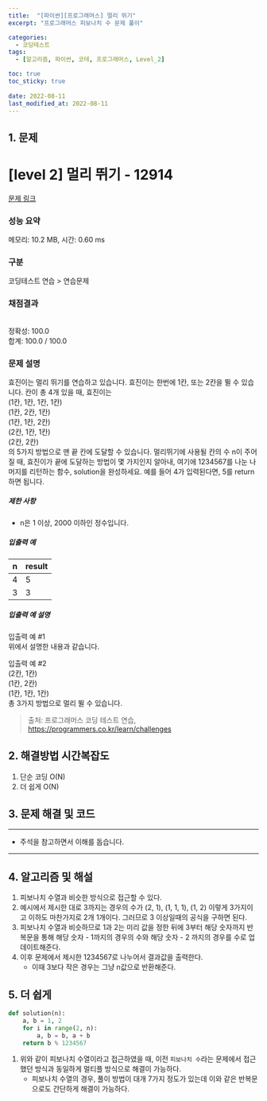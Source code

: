 ```yaml
---
title:  "[파이썬][프로그래머스] 멀리 뛰기"
excerpt: "프로그래머스 피보나치 수 문제 풀이"

categories:
  - 코딩테스트
tags:
  - [알고리즘, 파이썬, 코테, 프로그래머스, Level_2]

toc: true
toc_sticky: true
 
date: 2022-08-11
last_modified_at: 2022-08-11
---
```



## 1. 문제

# [level 2] 멀리 뛰기 - 12914 

[문제 링크](https://school.programmers.co.kr/learn/courses/30/lessons/12914) 

### 성능 요약

메모리: 10.2 MB, 시간: 0.60 ms

### 구분

코딩테스트 연습 > 연습문제

### 채점결과

<br/>정확성: 100.0<br/>합계: 100.0 / 100.0

### 문제 설명

<p>효진이는 멀리 뛰기를 연습하고 있습니다. 효진이는 한번에 1칸, 또는 2칸을 뛸 수 있습니다. 칸이 총 4개 있을 때, 효진이는<br>
(1칸, 1칸, 1칸, 1칸)<br>
(1칸, 2칸, 1칸)<br>
(1칸, 1칸, 2칸)<br>
(2칸, 1칸, 1칸)<br>
(2칸, 2칸)<br>
의 5가지 방법으로 맨 끝 칸에 도달할 수 있습니다. 멀리뛰기에 사용될 칸의 수 n이 주어질 때, 효진이가 끝에 도달하는 방법이 몇 가지인지 알아내, 여기에 1234567를 나눈 나머지를 리턴하는 함수, solution을 완성하세요. 예를 들어 4가 입력된다면, 5를 return하면 됩니다.</p>

<h5>제한 사항</h5>

<ul>
<li>n은 1 이상, 2000 이하인 정수입니다.</li>
</ul>

<h5>입출력 예</h5>
<table class="table">
        <thead><tr>
<th>n</th>
<th>result</th>
</tr>
</thead>
        <tbody><tr>
<td>4</td>
<td>5</td>
</tr>
<tr>
<td>3</td>
<td>3</td>
</tr>
</tbody>
      </table>
<h5>입출력 예 설명</h5>

<p>입출력 예 #1<br>
위에서 설명한 내용과 같습니다.</p>

<p>입출력 예 #2<br>
(2칸, 1칸)<br>
(1칸, 2칸)<br>
(1칸, 1칸, 1칸)<br>
총 3가지 방법으로 멀리 뛸 수 있습니다.</p>


> 출처: 프로그래머스 코딩 테스트 연습, https://programmers.co.kr/learn/challenges

## 2. 해결방법 시간복잡도
1. 단순 코딩 O(N)
2. 더 쉽게 O(N)

## 3. 문제 해결 및 코드
--- 

<script src="https://gist.github.com/cmblir/1454595d96afdc2ce738abcc8d5d8b28.js"></script>

- 주석을 참고하면서 이해를 돕습니다.
---

## 4. 알고리즘 및 해설

1. 피보나치 수열과 비슷한 방식으로 접근할 수 있다.
2. 예시에서 제시한 대로 3까지는 경우의 수가 (2, 1), (1, 1, 1), (1, 2) 이렇게 3가지이고 이하도 마찬가지로 2개 1개이다. 그러므로 3 이상일때의 공식을 구하면 된다.
3. 피보나치 수열과 비슷하므로 1과 2는 미리 값을 정한 뒤에 3부터 해당 숫자까지 반복문을 통해 해당 숫자 - 1까지의 경우의 수와 해당 숫자 - 2 까지의 경우를 수로 업데이트해준다.
4. 이후 문제에서 제시한 1234567로 나누어서 결과값을 출력한다.
    - 이때 3보다 작은 경우는 그냥 n값으로 반환해준다.

## 5. 더 쉽게

```python
def solution(n):
    a, b = 1, 2
    for i in range(2, n):
        a, b = b, a + b
    return b % 1234567
```

1. 위와 같이 피보나치 수열이라고 접근하였을 때, 이전 `피보나치 수`라는 문제에서 접근했던 방식과 동일하게 멀티플 방식으로 해결이 가능하다.
    - 피보나치 수열의 경우, 풀이 방법이 대개 7가지 정도가 있는데 이와 같은 반복문으로도 간단하게 해결이 가능하다.